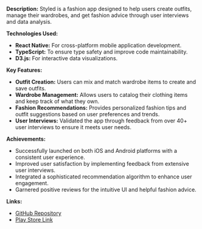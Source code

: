 **Description:**
Styled is a fashion app designed to help users create outfits, manage their wardrobes, and get fashion advice through user interviews and data analysis.

**Technologies Used:**
- **React Native:** For cross-platform mobile application development.
- **TypeScript:** To ensure type safety and improve code maintainability.
- **D3.js:** For interactive data visualizations.

**Key Features:**
- **Outfit Creation:** Users can mix and match wardrobe items to create and save outfits.
- **Wardrobe Management:** Allows users to catalog their clothing items and keep track of what they own.
- **Fashion Recommendations:** Provides personalized fashion tips and outfit suggestions based on user preferences and trends.
- **User Interviews:** Validated the app through feedback from over 40+ user interviews to ensure it meets user needs.

**Achievements:**
- Successfully launched on both iOS and Android platforms with a consistent user experience.
- Improved user satisfaction by implementing feedback from extensive user interviews.
- Integrated a sophisticated recommendation algorithm to enhance user engagement.
- Garnered positive reviews for the intuitive UI and helpful fashion advice.

**Links:**
- [GitHub Repository](https://github.com/adityakh/Styled)
- [Play Store Link](#)
